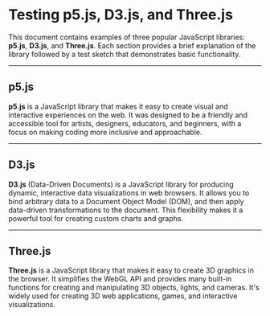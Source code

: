 # Testing p5.js, D3.js, and Three.js

This document contains examples of three popular JavaScript libraries: **p5.js**, **D3.js**, and **Three.js**. Each section provides a brief explanation of the library followed by a test sketch that demonstrates basic functionality.


---

## p5.js

**p5.js** is a JavaScript library that makes it easy to create visual and interactive experiences on the web. It was designed to be a friendly and accessible tool for artists, designers, educators, and beginners, with a focus on making coding more inclusive and approachable.

<script type="module" src="./p5jtest.js"></script>

---

## D3.js

**D3.js** (Data-Driven Documents) is a JavaScript library for producing dynamic, interactive data visualizations in web browsers. It allows you to bind arbitrary data to a Document Object Model (DOM), and then apply data-driven transformations to the document. This flexibility makes it a powerful tool for creating custom charts and graphs.

<script type="module" src="./d3test.js"></script>


---

## Three.js

**Three.js** is a JavaScript library that makes it easy to create 3D graphics in the browser. It simplifies the WebGL API and provides many built-in functions for creating and manipulating 3D objects, lights, and cameras. It's widely used for creating 3D web applications, games, and interactive visualizations.

<script type="module" src="./threetest.js"></script>

